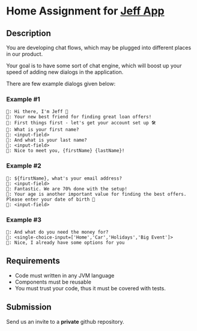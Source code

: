 # Home Assignment for [Jeff App](https://jeff-app.com)

## Description

You are developing chat flows, which may be plugged into different places in our product.

Your goal is to have some sort of chat engine, which will boost up your speed of adding new dialogs in the application.

There are few example dialogs given below:

### Example #1

```
🤖: Hi there, I'm Jeff 👋
🤖: Your new best friend for finding great loan offers!
🤖: First things first - let's get your account set up 🛠️
🤖: What is your first name?
👧: <input-field>
🤖: And what is your last name?
👧: <input-field>
🤖: Nice to meet you, {firstName} {lastName}!
```

### Example #2

```
🤖: ${firstName}, what's your email address?
👧: <input-field>
🤖: Fantastic. We are 70% done with the setup!
🤖: Your age is another important value for finding the best offers. Please enter your date of birth 📅
👧: <input-field>
```

### Example #3

```
🤖: And what do you need the money for?
👧: <single-choice-input=['Home','Car','Holidays','Big Event']>
🤖: Nice, I already have some options for you
```

## Requirements

- Code must written in any JVM language
- Components must be reusable
- You must trust your code, thus it must be covered with tests.

## Submission

Send us an invite to a **private** github repository.